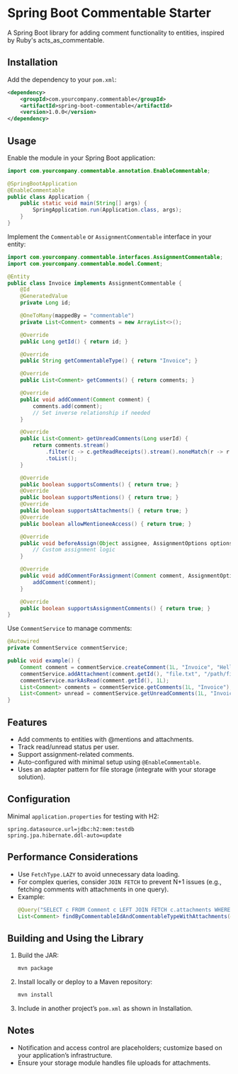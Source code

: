 # Spring Boot Commentable Starter

A Spring Boot library for adding comment functionality to entities, inspired by Ruby's acts_as_commentable.

## Installation

Add the dependency to your `pom.xml`:

```xml
<dependency>
    <groupId>com.yourcompany.commentable</groupId>
    <artifactId>spring-boot-commentable</artifactId>
    <version>1.0.0</version>
</dependency>
```

## Usage

Enable the module in your Spring Boot application:

```java
import com.yourcompany.commentable.annotation.EnableCommentable;

@SpringBootApplication
@EnableCommentable
public class Application {
    public static void main(String[] args) {
        SpringApplication.run(Application.class, args);
    }
}
```

Implement the `Commentable` or `AssignmentCommentable` interface in your entity:

```java
import com.yourcompany.commentable.interfaces.AssignmentCommentable;
import com.yourcompany.commentable.model.Comment;

@Entity
public class Invoice implements AssignmentCommentable {
    @Id
    @GeneratedValue
    private Long id;

    @OneToMany(mappedBy = "commentable")
    private List<Comment> comments = new ArrayList<>();

    @Override
    public Long getId() { return id; }

    @Override
    public String getCommentableType() { return "Invoice"; }

    @Override
    public List<Comment> getComments() { return comments; }

    @Override
    public void addComment(Comment comment) {
        comments.add(comment);
        // Set inverse relationship if needed
    }

    @Override
    public List<Comment> getUnreadComments(Long userId) {
        return comments.stream()
            .filter(c -> c.getReadReceipts().stream().noneMatch(r -> r.getUserId().equals(userId)))
            .toList();
    }

    @Override
    public boolean supportsComments() { return true; }
    @Override
    public boolean supportsMentions() { return true; }
    @Override
    public boolean supportsAttachments() { return true; }
    @Override
    public boolean allowMentioneeAccess() { return true; }

    @Override
    public void beforeAssign(Object assignee, AssignmentOptions options) {
        // Custom assignment logic
    }

    @Override
    public void addCommentForAssignment(Comment comment, AssignmentOptions options) {
        addComment(comment);
    }

    @Override
    public boolean supportsAssignmentComments() { return true; }
}
```

Use `CommentService` to manage comments:

```java
@Autowired
private CommentService commentService;

public void example() {
    Comment comment = commentService.createComment(1L, "Invoice", "Hello @user123", 1L, false);
    commentService.addAttachment(comment.getId(), "file.txt", "/path/file.txt", 100L, "text/plain");
    commentService.markAsRead(comment.getId(), 1L);
    List<Comment> comments = commentService.getComments(1L, "Invoice");
    List<Comment> unread = commentService.getUnreadComments(1L, "Invoice", 1L);
}
```

## Features
- Add comments to entities with @mentions and attachments.
- Track read/unread status per user.
- Support assignment-related comments.
- Auto-configured with minimal setup using `@EnableCommentable`.
- Uses an adapter pattern for file storage (integrate with your storage solution).

## Configuration
Minimal `application.properties` for testing with H2:

```properties
spring.datasource.url=jdbc:h2:mem:testdb
spring.jpa.hibernate.ddl-auto=update
```

## Performance Considerations

- Use `FetchType.LAZY` to avoid unnecessary data loading.
- For complex queries, consider `JOIN FETCH` to prevent N+1 issues (e.g., fetching comments with attachments in one query).
- Example:
  ```java
  @Query("SELECT c FROM Comment c LEFT JOIN FETCH c.attachments WHERE c.commentableId = :id AND c.commentableType = :type")
  List<Comment> findByCommentableIdAndCommentableTypeWithAttachments(@Param("id") Long id, @Param("type") String type);
  ```

## Building and Using the Library

1. Build the JAR:
   ```bash
   mvn package
   ```
2. Install locally or deploy to a Maven repository:
   ```bash
   mvn install
   ```
3. Include in another project’s `pom.xml` as shown in Installation.

## Notes
- Notification and access control are placeholders; customize based on your application’s infrastructure.
- Ensure your storage module handles file uploads for attachments. 